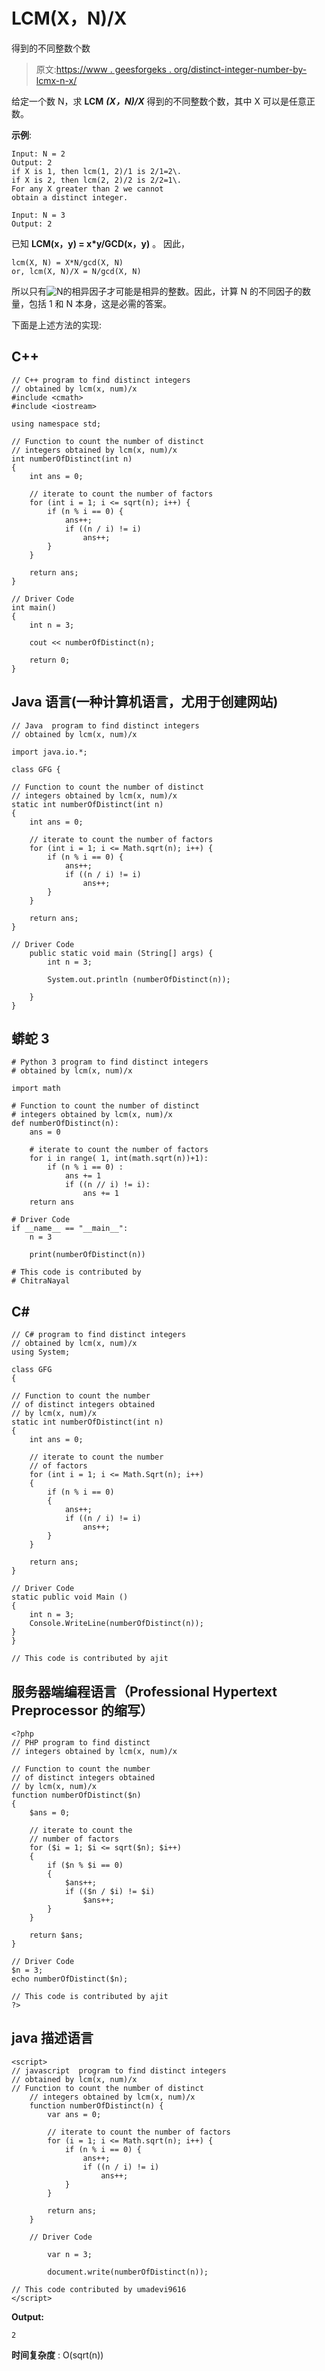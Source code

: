 # LCM(X，N)/X

得到的不同整数个数

> 原文:[https://www . geesforgeks . org/distinct-integer-number-by-lcmx-n-x/](https://www.geeksforgeeks.org/number-of-distinct-integers-obtained-by-lcmx-n-x/)

给定一个数 N，求 **LCM** ***(X，N)/X*** 得到的不同整数个数，其中 X 可以是任意正数。

**示例**:

```
Input: N = 2  
Output: 2
if X is 1, then lcm(1, 2)/1 is 2/1=2\. 
if X is 2, then lcm(2, 2)/2 is 2/2=1\. 
For any X greater than 2 we cannot 
obtain a distinct integer.

Input: N = 3
Output: 2  
```

已知 **LCM(x，y) = x*y/GCD(x，y)** 。
因此，

```
lcm(X, N) = X*N/gcd(X, N)
or, lcm(X, N)/X = N/gcd(X, N)
```

所以只有![N   ](img/f989322861c562053413d20a4adaecdf.png "Rendered by QuickLaTeX.com")的相异因子才可能是相异的整数。因此，计算 N 的不同因子的数量，包括 1 和 N 本身，这是必需的答案。

下面是上述方法的实现:

## C++

```
// C++ program to find distinct integers
// obtained by lcm(x, num)/x
#include <cmath>
#include <iostream>

using namespace std;

// Function to count the number of distinct
// integers obtained by lcm(x, num)/x
int numberOfDistinct(int n)
{
    int ans = 0;

    // iterate to count the number of factors
    for (int i = 1; i <= sqrt(n); i++) {
        if (n % i == 0) {
            ans++;
            if ((n / i) != i)
                ans++;
        }
    }

    return ans;
}

// Driver Code
int main()
{
    int n = 3;

    cout << numberOfDistinct(n);

    return 0;
}
```

## Java 语言(一种计算机语言，尤用于创建网站)

```
// Java  program to find distinct integers
// obtained by lcm(x, num)/x

import java.io.*;

class GFG {

// Function to count the number of distinct
// integers obtained by lcm(x, num)/x
static int numberOfDistinct(int n)
{
    int ans = 0;

    // iterate to count the number of factors
    for (int i = 1; i <= Math.sqrt(n); i++) {
        if (n % i == 0) {
            ans++;
            if ((n / i) != i)
                ans++;
        }
    }

    return ans;
}

// Driver Code
    public static void main (String[] args) {
        int n = 3;

        System.out.println (numberOfDistinct(n));

    }
}
```

## 蟒蛇 3

```
# Python 3 program to find distinct integers
# obtained by lcm(x, num)/x

import math

# Function to count the number of distinct
# integers obtained by lcm(x, num)/x
def numberOfDistinct(n):
    ans = 0

    # iterate to count the number of factors
    for i in range( 1, int(math.sqrt(n))+1):
        if (n % i == 0) :
            ans += 1
            if ((n // i) != i):
                ans += 1
    return ans

# Driver Code
if __name__ == "__main__":
    n = 3

    print(numberOfDistinct(n))

# This code is contributed by
# ChitraNayal
```

## C#

```
// C# program to find distinct integers
// obtained by lcm(x, num)/x
using System;

class GFG
{

// Function to count the number
// of distinct integers obtained
// by lcm(x, num)/x
static int numberOfDistinct(int n)
{
    int ans = 0;

    // iterate to count the number
    // of factors
    for (int i = 1; i <= Math.Sqrt(n); i++)
    {
        if (n % i == 0)
        {
            ans++;
            if ((n / i) != i)
                ans++;
        }
    }

    return ans;
}

// Driver Code
static public void Main ()
{
    int n = 3;
    Console.WriteLine(numberOfDistinct(n));
}
}

// This code is contributed by ajit
```

## 服务器端编程语言（Professional Hypertext Preprocessor 的缩写）

```
<?php
// PHP program to find distinct
// integers obtained by lcm(x, num)/x

// Function to count the number
// of distinct integers obtained
// by lcm(x, num)/x
function numberOfDistinct($n)
{
    $ans = 0;

    // iterate to count the
    // number of factors
    for ($i = 1; $i <= sqrt($n); $i++)
    {
        if ($n % $i == 0)
        {
            $ans++;
            if (($n / $i) != $i)
                $ans++;
        }
    }

    return $ans;
}

// Driver Code
$n = 3;
echo numberOfDistinct($n);

// This code is contributed by ajit
?>
```

## java 描述语言

```
<script>
// javascript  program to find distinct integers
// obtained by lcm(x, num)/x    
// Function to count the number of distinct
    // integers obtained by lcm(x, num)/x
    function numberOfDistinct(n) {
        var ans = 0;

        // iterate to count the number of factors
        for (i = 1; i <= Math.sqrt(n); i++) {
            if (n % i == 0) {
                ans++;
                if ((n / i) != i)
                    ans++;
            }
        }

        return ans;
    }

    // Driver Code

        var n = 3;

        document.write(numberOfDistinct(n));

// This code contributed by umadevi9616
</script>
```

**Output:** 

```
2
```

**时间复杂度** : O(sqrt(n))